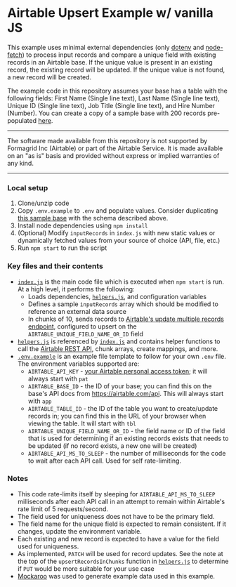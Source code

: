 # Airtable Upsert Example w/ vanilla JS

This example uses minimal external dependencies (only
[dotenv](https://www.npmjs.com/package/dotenv) and
[node-fetch](https://www.npmjs.com/package/node-fetch)) to process input records
and compare a unique field with existing records in an Airtable base. If the
unique value is present in an existing record, the existing record will be
updated. If the unique value is not found, a new record will be created.

The example code in this repository assumes your base has a table with the
following fields: First Name (Single line text), Last Name (Single line text),
Unique ID (Single line text), Job Title (Single line text), and Hire Number
(Number). You can create a copy of a sample base with 200 records pre-populated
[here](https://airtable.com/shrgakIqrpwtkQL2p).

---

The software made available from this repository is not supported by Formagrid
Inc (Airtable) or part of the Airtable Service. It is made available on an "as
is" basis and provided without express or implied warranties of any kind.

---

### Local setup

1. Clone/unzip code
2. Copy `.env.example` to `.env` and populate values. Consider duplicating
   [this sample base](https://airtable.com/shrgakIqrpwtkQL2p) with the schema
   described above.
3. Install node dependencies using `npm install`
4. (Optional) Modify `inputRecords` in `index.js` with new static values or
   dynamically fetched values from your source of choice (API, file, etc.)
5. Run `npm start` to run the script

### Key files and their contents

- [`index.js`](index.js) is the main code file which is executed when
  `npm start` is run. At a high level, it performs the following:
  - Loads dependencies, [`helpers.js`](helpers.js), and configuration variables
  - Defines a sample `inputRecords` array which should be modified to reference
    an external data source
  - In chunks of 10, sends records to
    [Airtable's update multiple records endpoint](https://airtable.com/developers/web/api/update-multiple-records#upserts),
    configured to upsert on the `AIRTABLE_UNIQUE_FIELD_NAME_OR_ID` field
- [`helpers.js`](helpers.js) is referenced by [`index.js`](index.js) and
  contains helper functions to call the
  [Airtable REST API](https://support.airtable.com/hc/en-us/articles/203313985-Public-REST-API),
  chunk arrays, create mappings, and more.
- [`.env.example`](.env.example) is an example file template to follow for your
  own `.env` file. The environment variables supported are:
  - `AIRTABLE_API_KEY` -
    [your Airtable personal access token](https://airtable.com/developers/web/guides/personal-access-tokens);
    it will always start with `pat`
  - `AIRTABLE_BASE_ID` - the ID of your base; you can find this on the base's
    API docs from https://airtable.com/api. This will always start with `app`
  - `AIRTABLE_TABLE_ID` - the ID of the table you want to create/update records
    in; you can find this in the URL of your browser when viewing the table. It
    will start with `tbl`
  - `AIRTABLE_UNIQUE_FIELD_NAME_OR_ID` - the field name or ID of the field that
    is used for determining if an existing records exists that needs to be
    updated (if no record exists, a new one will be created)
  - `AIRTABLE_API_MS_TO_SLEEP` - the number of milliseconds for the code to wait
    after each API call. Used for self rate-limiting.

### Notes

- This code rate-limits itself by sleeping for `AIRTABLE_API_MS_TO_SLEEP`
  milliseconds after each API call in an attempt to remain within Airtable's
  rate limit of 5 requests/second.
- The field used for uniqueness does not have to be the primary field.
- The field name for the unique field is expected to remain consistent. If it
  changes, update the environment variable.
- Each existing and new record is expected to have a value for the field used
  for uniqueness.
- As implemented, `PATCH` will be used for record updates. See the note at the
  top of the `upsertRecordsInChunks` function in [`helpers.js`](helpers.js) to
  determine if `PUT` would be more suitable for your use case
- [Mockaroo](https://www.mockaroo.com/) was used to generate example data used
  in this example.
